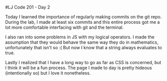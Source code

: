 #LJ Code 201 - Day 2

Today I learned the importance of regularly making commits on the git repo. During the lab, I made at least six commits and this entire process got me a lot more comfortable interfacing with git and the terminal.

I also ran into some problems in JS with my logical operators. I made the assumption that they would behave the same way they do in mathematics, unfortunately that isn't so :( But now I know that a string always evaluates to true.

Lastly I realized that I have a long way to go as far as CSS is concerned, but I think it will be a fun process. The page I made to day is pretty hideous (intentionally so) but I love it nonetheless. 

